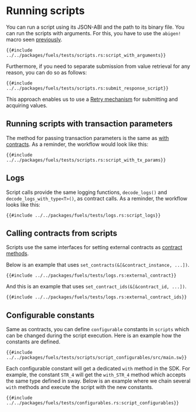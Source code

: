 # Running scripts

You can run a script using its JSON-ABI and the path to its binary file. You can run the scripts with arguments. For this, you have to use the `abigen!` macro seen [previously](./abigen/the-abigen-macro.md).

````rust,ignore
{{#include ../../packages/fuels/tests/scripts.rs:script_with_arguments}}
````

Furthermore, if you need to separate submission from value retrieval for any reason, you can do so as follows:

```rust,ignore
{{#include ../../packages/fuels/tests/scripts.rs:submit_response_script}}
```

This approach enables us to use a [Retry mechanism](retry-configuration/retry-mechanism.md) for submitting and acquiring values.

## Running scripts with transaction parameters

The method for passing transaction parameters is the same as [with contracts](./calling-contracts/tx-params.md). As a reminder, the workflow would look like this:

```rust,ignore
{{#include ../../packages/fuels/tests/scripts.rs:script_with_tx_params}}
```

## Logs

Script calls provide the same logging functions, `decode_logs()` and `decode_logs_with_type<T>()`, as contract calls. As a reminder, the workflow looks like this:

```rust,ignore
{{#include ../../packages/fuels/tests/logs.rs:script_logs}}
```

## Calling contracts from scripts

Scripts use the same interfaces for setting external contracts as [contract methods](./calling-contracts/other-contracts.md).

Below is an example that uses `set_contracts(&[&contract_instance, ...])`.

```rust,ignore
{{#include ../../packages/fuels/tests/logs.rs:external_contract}}
```

And this is an example that uses `set_contract_ids(&[&contract_id, ...])`.

```rust,ignore
{{#include ../../packages/fuels/tests/logs.rs:external_contract_ids}}
```

## Configurable constants

Same as contracts, you can define `configurable` constants in `scripts` which can be changed during the script execution. Here is an example how the constants are defined.

```rust,ignore
{{#include ../../packages/fuels/tests/scripts/script_configurables/src/main.sw}}
```

Each configurable constant will get a dedicated `with` method in the SDK. For example, the constant `STR_4` will get the `with_STR_4` method which accepts the same type defined in sway. Below is an example where we chain several `with` methods and execute the script with the new constants.

```rust,ignore
{{#include ../../packages/fuels/tests/configurables.rs:script_configurables}}
